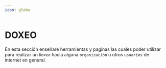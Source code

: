 ```yaml
---
icon: globe
---
```


# DOXEO

En esta sección enseñare herramientas y paginas las cuales poder utilizar para realizar un `Doxeo` hacia alguna `organización` u otros `usuarios` de internet en general.
